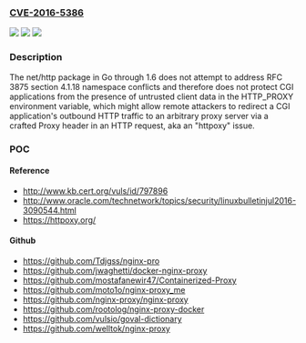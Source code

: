 ### [CVE-2016-5386](https://cve.mitre.org/cgi-bin/cvename.cgi?name=CVE-2016-5386)
![](https://img.shields.io/static/v1?label=Product&message=n%2Fa&color=blue)
![](https://img.shields.io/static/v1?label=Version&message=n%2Fa&color=blue)
![](https://img.shields.io/static/v1?label=Vulnerability&message=n%2Fa&color=brighgreen)

### Description

The net/http package in Go through 1.6 does not attempt to address RFC 3875 section 4.1.18 namespace conflicts and therefore does not protect CGI applications from the presence of untrusted client data in the HTTP_PROXY environment variable, which might allow remote attackers to redirect a CGI application's outbound HTTP traffic to an arbitrary proxy server via a crafted Proxy header in an HTTP request, aka an "httpoxy" issue.

### POC

#### Reference
- http://www.kb.cert.org/vuls/id/797896
- http://www.oracle.com/technetwork/topics/security/linuxbulletinjul2016-3090544.html
- https://httpoxy.org/

#### Github
- https://github.com/Tdjgss/nginx-pro
- https://github.com/jwaghetti/docker-nginx-proxy
- https://github.com/mostafanewir47/Containerized-Proxy
- https://github.com/moto1o/nginx-proxy_me
- https://github.com/nginx-proxy/nginx-proxy
- https://github.com/rootolog/nginx-proxy-docker
- https://github.com/vulsio/goval-dictionary
- https://github.com/welltok/nginx-proxy

